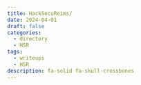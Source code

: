 ```yaml
---
title: HackSecuReims/
date: 2024-04-01
draft: false
categories:
  - directory
  - HSR
tags:
  - writeups
  - HSR
description: fa-solid fa-skull-crossbones
---
```

